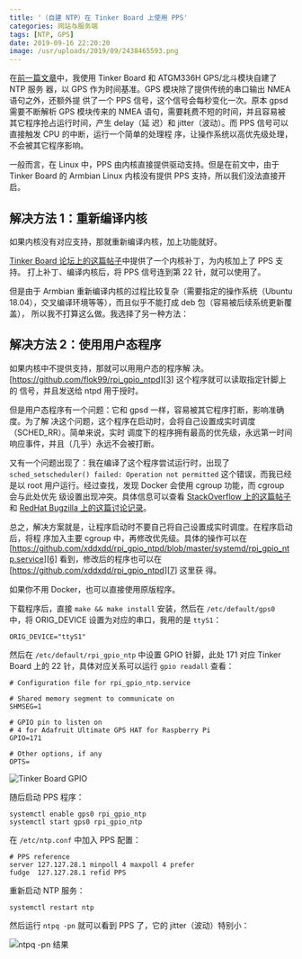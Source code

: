 ```yaml
---
title: '（自建 NTP）在 Tinker Board 上使用 PPS'
categories: 网站与服务端
tags: [NTP, GPS]
date: 2019-09-16 22:20:20
image: /usr/uploads/2019/09/2438465593.png
---
```


在[前一篇文章][1]中，我使用 Tinker Board 和 ATGM336H GPS/北斗模块自建了 NTP 服务
器，以 GPS 作为时间基准。GPS 模块除了提供传统的串口输出 NMEA 语句之外，还额外提
供了一个 PPS 信号，这个信号会每秒变化一次。原本 gpsd 需要不断解析 GPS 模块传来的
NMEA 语句，需要耗费不短的时间，并且容易被其它程序抢占运行时间，产生 delay（延
迟）和 jitter（波动）。而 PPS 信号可以直接触发 CPU 的中断，运行一个简单的处理程
序，让操作系统以高优先级处理，不会被其它程序影响。

一般而言，在 Linux 中，PPS 由内核直接提供驱动支持。但是在前文中，由于 Tinker
Board 的 Armbian Linux 内核没有提供 PPS 支持，所以我们没法直接开启。

## 解决方法 1：重新编译内核

如果内核没有对应支持，那就重新编译内核，加上功能就好。

[Tinker Board 论坛上的这篇帖子][2]中提供了一个内核补丁，为内核加上了 PPS 支持。
打上补丁、编译内核后，将 PPS 信号连到第 22 针，就可以使用了。

但是由于 Armbian 重新编译内核的过程比较复杂（需要指定的操作系统（Ubuntu
18.04），交叉编译环境等等），而且似乎不能打成 deb 包（容易被后续系统更新覆盖），
所以我不打算这么做。我选择了另一种方法：

## 解决方法 2：使用用户态程序

如果内核中不提供支持，那就可以用用户态的程序解
决。[https://github.com/flok99/rpi_gpio_ntpd][3] 这个程序就可以读取指定针脚上的
信号，并且发送给 ntpd 用于授时。

但是用户态程序有一个问题：它和 gpsd 一样，容易被其它程序打断，影响准确度。为了解
决这个问题，这个程序在启动时，会将自己设置成实时调度（SCHED_RR）。简单来说，实时
调度下的程序拥有最高的优先级，永远第一时间响应事件，并且（几乎）永远不会被打断。

又有一个问题出现了：我在编译了这个程序尝试运行时，出现了
`sched_setscheduler() failed: Operation not permitted` 这个错误，而我已经是以
root 用户运行。经过查找，发现 Docker 会使用 cgroup 功能，而 cgroup 会与此处优先
级设置出现冲突。具体信息可以查看 [StackOverflow 上的这篇帖子][4] 和 [RedHat
Bugzilla 上的这篇讨论记录][5]。

总之，解决方案就是，让程序启动时不要自己将自己设置成实时调度。在程序启动后，将程
序加入主要 cgroup 中，再修改优先级。具体的操作可以在
[https://github.com/xddxdd/rpi_gpio_ntpd/blob/master/systemd/rpi_gpio_ntp.service][6]
看到，修改后的程序也可以在 [https://github.com/xddxdd/rpi_gpio_ntpd][7] 这里获
得。

如果你不用 Docker，也可以直接使用原版程序。

下载程序后，直接 `make && make install` 安装，然后在 `/etc/default/gps0` 中，将
ORIG_DEVICE 设置为对应的串口，我用的是 `ttyS1`：

    ORIG_DEVICE="ttyS1"

然后在 `/etc/default/rpi_gpio_ntp` 中设置 GPIO 针脚，此处 171 对应 Tinker Board
上的 22 针，具体对应关系可以运行 `gpio readall` 查看：

    # Configuration file for rpi_gpio_ntp.service

    # Shared memory segment to communicate on
    SHMSEG=1

    # GPIO pin to listen on
    # 4 for Adafruit Ultimate GPS HAT for Raspberry Pi
    GPIO=171

    # Other options, if any
    OPTS=

![Tinker Board GPIO][8]

随后启动 PPS 程序：

    systemctl enable gps0 rpi_gpio_ntp
    systemctl start gps0 rpi_gpio_ntp

在 `/etc/ntp.conf` 中加入 PPS 配置：

    # PPS reference
    server 127.127.28.1 minpoll 4 maxpoll 4 prefer
    fudge  127.127.28.1 refid PPS

重新启动 NTP 服务：

    systemctl restart ntp

然后运行 `ntpq -pn` 就可以看到 PPS 了，它的 jitter（波动）特别小：

![ntpq -pn 结果][9]

[1]: /article/modify-website/diy-gps-based-ntp-server.lantian
[2]: https://tinkerboarding.co.uk/forum/thread-594.html
[3]: https://github.com/flok99/rpi_gpio_ntpd
[4]:
    https://unix.stackexchange.com/questions/207762/why-sudo-user-can-use-sched-setscheduler-sched-rr-while-root-can-not/511261#511261
[5]: https://bugzilla.redhat.com/show_bug.cgi?id=1467919
[6]:
    https://github.com/xddxdd/rpi_gpio_ntpd/blob/master/systemd/rpi_gpio_ntp.service
[7]: https://github.com/xddxdd/rpi_gpio_ntpd
[8]: /usr/uploads/2019/09/901961425.png
[9]: /usr/uploads/2019/09/2438465593.png
